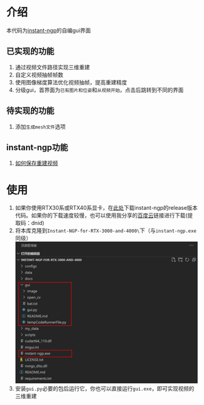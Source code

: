 # 介绍
本代码为[instant-ngp](https://github.com/NVlabs/instant-ngp)的自编gui界面

## 已实现的功能

1. 通过视频文件路径实现三维重建
2. 自定义视频抽帧帧数
3. 使用图像梯度算法优化视频抽帧，提高重建精度
4. 分级gui，首界面为`已有图片和位姿`和`从视频开始`，点击后跳转到不同的界面

## 待实现的功能

1. 添加`生成mesh文件`选项

## instant-ngp功能

1. [如何保存重建视频](https://www.youtube.com/watch?v=3TWxO1PftMc)

# 使用

1. 如果你使用RTX30系或RTX40系显卡，在[此处](https://github.com/NVlabs/instant-ngp/releases/download/continuous/Instant-NGP-for-RTX-3000-and-4000.zip)下载instant-ngp的release版本代码。如果你的下载速度较慢，也可以使用我分享的[百度云](https://pan.baidu.com/s/1XWwEZgd8lK6CahG1-_XoOA?pwd=dnid)链接进行下载(提取码：dnid)
2. 将本库克隆到`Instant-NGP-for-RTX-3000-and-4000\`下（与`instant-ngp.exe`同级）<br>![示例](/image/Snipaste.jpg "文件示例")
3. 安装`gui.py`必要的包后运行它，你也可以直接运行`gui.exe`，即可实现视频的三维重建

